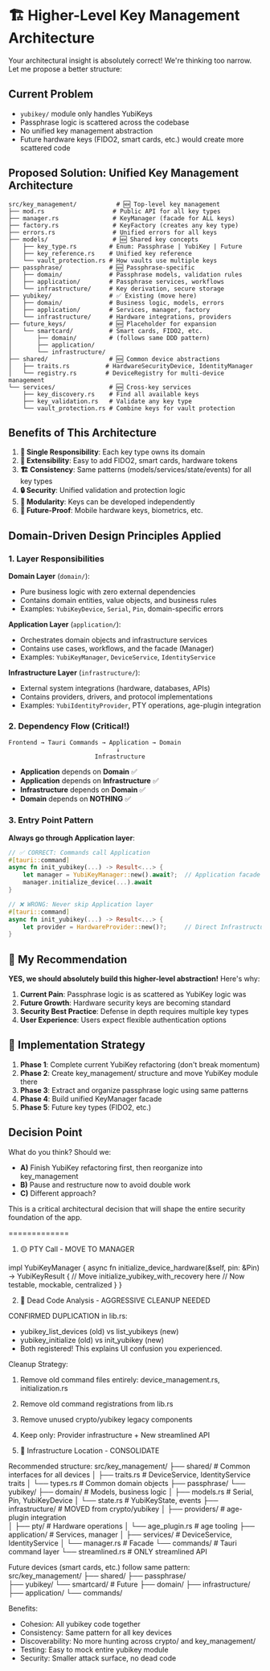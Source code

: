 # 🏗️ Higher-Level Key Management Architecture

Your architectural insight is absolutely correct! We're thinking too narrow. Let me propose a better structure:

## Current Problem

- `yubikey/` module only handles YubiKeys
- Passphrase logic is scattered across the codebase
- No unified key management abstraction
- Future hardware keys (FIDO2, smart cards, etc.) would create more scattered code

## Proposed Solution: Unified Key Management Architecture

```
src/key_management/           # 🆕 Top-level key management
├── mod.rs                   # Public API for all key types
├── manager.rs               # KeyManager (facade for ALL keys)
├── factory.rs               # KeyFactory (creates any key type)
├── errors.rs                # Unified errors for all keys
├── models/                  # 🆕 Shared key concepts
│   ├── key_type.rs         # Enum: Passphrase | YubiKey | Future
│   ├── key_reference.rs    # Unified key reference
│   └── vault_protection.rs # How vaults use multiple keys
├── passphrase/             # 🆕 Passphrase-specific
│   ├── domain/             # Passphrase models, validation rules
│   ├── application/        # Passphrase services, workflows
│   └── infrastructure/     # Key derivation, secure storage
├── yubikey/                # ✅ Existing (move here)
│   ├── domain/             # Business logic, models, errors
│   ├── application/        # Services, manager, factory
│   └── infrastructure/     # Hardware integrations, providers
├── future_keys/            # 🆕 Placeholder for expansion
│   └── smartcard/          # Smart cards, FIDO2, etc.
│       ├── domain/         # (follows same DDD pattern)
│       ├── application/
│       └── infrastructure/
├── shared/                 # 🆕 Common device abstractions
│   ├── traits.rs          # HardwareSecurityDevice, IdentityManager
│   └── registry.rs        # DeviceRegistry for multi-device management
└── services/               # 🆕 Cross-key services
    ├── key_discovery.rs    # Find all available keys
    ├── key_validation.rs   # Validate any key type
    └── vault_protection.rs # Combine keys for vault protection
```

## Benefits of This Architecture

1. **🎯 Single Responsibility**: Each key type owns its domain
2. **🔄 Extensibility**: Easy to add FIDO2, smart cards, hardware tokens
3. **🏗️ Consistency**: Same patterns (models/services/state/events) for all key types
4. **🔒 Security**: Unified validation and protection logic
5. **🧩 Modularity**: Keys can be developed independently
6. **📱 Future-Proof**: Mobile hardware keys, biometrics, etc.

## Domain-Driven Design Principles Applied

### 1. Layer Responsibilities

**Domain Layer** (`domain/`):
- Pure business logic with zero external dependencies
- Contains domain entities, value objects, and business rules
- Examples: `YubiKeyDevice`, `Serial`, `Pin`, domain-specific errors

**Application Layer** (`application/`):
- Orchestrates domain objects and infrastructure services
- Contains use cases, workflows, and the facade (Manager)
- Examples: `YubiKeyManager`, `DeviceService`, `IdentityService`

**Infrastructure Layer** (`infrastructure/`):
- External system integrations (hardware, databases, APIs)
- Contains providers, drivers, and protocol implementations
- Examples: `YubiIdentityProvider`, PTY operations, age-plugin integration

### 2. Dependency Flow (Critical!)

```
Frontend → Tauri Commands → Application → Domain
                              ↓
                        Infrastructure
```

- **Application** depends on **Domain** ✅
- **Application** depends on **Infrastructure** ✅
- **Infrastructure** depends on **Domain** ✅
- **Domain** depends on **NOTHING** ✅

### 3. Entry Point Pattern

**Always go through Application layer**:
```rust
// ✅ CORRECT: Commands call Application
#[tauri::command]
async fn init_yubikey(...) -> Result<...> {
    let manager = YubiKeyManager::new().await?;  // Application facade
    manager.initialize_device(...).await
}

// ❌ WRONG: Never skip Application layer
#[tauri::command]
async fn init_yubikey(...) -> Result<...> {
    let provider = HardwareProvider::new()?;     // Direct Infrastructure - BAD!
}
```

## 🤔 My Recommendation

**YES, we should absolutely build this higher-level abstraction!** Here's why:

1. **Current Pain**: Passphrase logic is as scattered as YubiKey logic was
2. **Future Growth**: Hardware security keys are becoming standard
3. **Security Best Practice**: Defense in depth requires multiple key types
4. **User Experience**: Users expect flexible authentication options

## 🚀 Implementation Strategy

1. **Phase 1**: Complete current YubiKey refactoring (don't break momentum)
2. **Phase 2**: Create key_management/ structure and move YubiKey module there
3. **Phase 3**: Extract and organize passphrase logic using same patterns
4. **Phase 4**: Build unified KeyManager facade
5. **Phase 5**: Future key types (FIDO2, etc.)

## Decision Point

What do you think? Should we:
- **A)** Finish YubiKey refactoring first, then reorganize into key_management
- **B)** Pause and restructure now to avoid double work
- **C)** Different approach?

This is a critical architectural decision that will shape the entire security foundation of the app.

=============

  1. 🟡 PTY Call - MOVE TO MANAGER

  impl YubiKeyManager {
      async fn initialize_device_hardware(&self, pin: &Pin) -> YubiKeyResult<String> {
          // Move initialize_yubikey_with_recovery here
          // Now testable, mockable, centralized
      }
  }

  2. 🔴 Dead Code Analysis - AGGRESSIVE CLEANUP NEEDED

  CONFIRMED DUPLICATION in lib.rs:
  - yubikey_list_devices (old) vs list_yubikeys (new)
  - yubikey_initialize (old) vs init_yubikey (new)
  - Both registered! This explains UI confusion you experienced.

  Cleanup Strategy:
  1. Remove old command files entirely: device_management.rs, initialization.rs
  2. Remove old command registrations from lib.rs
  3. Remove unused crypto/yubikey legacy components
  4. Keep only: Provider infrastructure + New streamlined API

  3. 🔵 Infrastructure Location - CONSOLIDATE

  Recommended structure:
  src/key_management/
  ├── shared/                  # Common interfaces for all devices
  │   ├── traits.rs           # DeviceService, IdentityService traits
  │   └── types.rs            # Common domain objects
  ├── passphrase/
  └── yubikey/
      ├── domain/             # Models, business logic
      │   ├── models.rs       # Serial, Pin, YubiKeyDevice
      │   └── state.rs        # YubiKeyState, events
      ├── infrastructure/     # MOVED from crypto/yubikey
      │   ├── providers/      # age-plugin integration  
      │   ├── pty/            # Hardware operations
      │   └── age_plugin.rs   # age tooling
      ├── application/        # Services, manager
      │   ├── services/       # DeviceService, IdentityService
      │   └── manager.rs      # Facade
      └── commands/           # Tauri command layer
          └── streamlined.rs  # ONLY streamlined API

  Future devices (smart cards, etc.) follow same pattern:
  src/key_management/
  ├── shared/
  ├── passphrase/  
  ├── yubikey/
  └── smartcard/              # Future
      ├── domain/
      ├── infrastructure/
      ├── application/
      └── commands/

  Benefits:

  - Cohesion: All yubikey code together
  - Consistency: Same pattern for all key devices
  - Discoverability: No more hunting across crypto/ and key_management/
  - Testing: Easy to mock entire yubikey module
  - Security: Smaller attack surface, no dead code